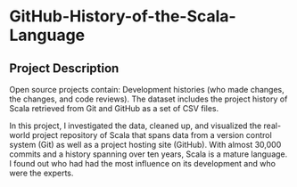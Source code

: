 # GitHub-History-of-the-Scala-Language

## Project Description

Open source projects contain: Development histories (who made changes, the changes, and code reviews). The dataset includes the project history of Scala retrieved from Git and GitHub as a set of CSV files.

In this project, I investigated the data, cleaned up, and visualized the real-world project repository of Scala that spans data from a version control system (Git) as well as a project hosting site (GitHub). With almost 30,000 commits and a history spanning over ten years, Scala is a mature language. I found out who had had the most influence on its development and who were the experts.
